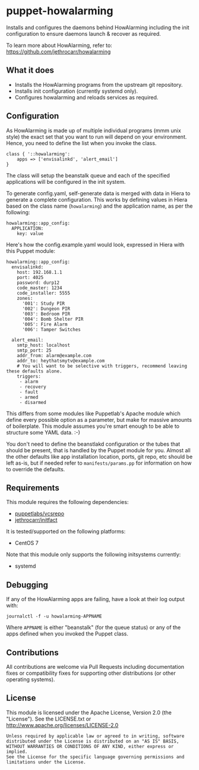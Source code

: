 # puppet-howalarming

Installs and configures the daemons behind HowAlarming including the init
configuration to ensure daemons launch & recover as required.

To learn more about HowAlarming, refer to:
https://github.com/jethrocarr/howalarming


## What it does

* Installs the HowAlarming programs from the upstream git repository.
* Installs init configuration (currently systemd only).
* Configures howalarming and reloads services as required.


## Configuration

As HowAlarming is made up of multiple individual programs (mmm unix style) the
exact set that you want to run will depend on your environment. Hence, you
need to define the list when you invoke the class.

    class { '::howalarming':
        apps => ['envisalinkd', 'alert_email']
    }

The class will setup the beanstalk queue and each of the specified applications
will be configured in the init system.

To generate config.yaml, self-generate data is merged with data in Hiera to
generate a complete configuration. This works by defining values in Hiera based
on the class name (`howalarming`) and the application name, as per the following:

    howalarming::app_config:
      APPLICATION:
        key: value

Here's how the config.example.yaml would look, expressed in Hiera with this
Puppet module:

    howalarming::app_config:
      envisalinkd:
        host: 192.168.1.1
        port: 4025
        password: durp12
        code_master: 1234
        code_installer: 5555
        zones:
          '001': Study PIR
          '002': Dungeon PIR
          '003': Bedroom PIR
          '004': Bomb Shelter PIR
          '005': Fire Alarm
          '006': Tamper Switches
      
      alert_email:
        smtp_host: localhost
        smtp_port: 25
        addr_from: alarm@example.com
        addr_to: heythatsmytv@example.com
        # You will want to be selective with triggers, recommend leaving these defaults alone.
        triggers:
         - alarm
         - recovery
         - fault
         - armed
         - disarmed

This differs from some modules like Puppetlab's Apache module which define
every possible option as a parameter, but make for massive amounts of
boilerplate. This module assumes you're smart enough to be able to structure
some YAML data. :-)

You don't need to define the beanstlakd configuration or the tubes that should
be present, that is handled by the Puppet module for you. Almost all the other
defaults like app installation location, ports, git repo, etc should be left
as-is, but if needed refer to `manifests/params.pp` for information on how to
override the defaults.



## Requirements

This module requires the following dependencies:

* [puppetlabs/vcsrepo](https://forge.puppetlabs.com/puppetlabs/vcsrepo)
* [jethrocarr/initfact](https://forge.puppetlabs.com/jethrocarr/initfact)

It is tested/supported on the following platforms:

* CentOS 7


Note that this module only supports the following initsystems currently:

* systemd


## Debugging

If any of the HowAlarming apps are failing, have a look at their log output with:

    journalctl -f -u howalarming-APPNAME

Where `APPNAME` is either "beanstalk" (for the queue status) or any of the apps
defined when you invoked the Puppet class.


## Contributions

All contributions are welcome via Pull Requests including documentation fixes or
compatibility fixes for supporting other distributions (or other operating
systems).


## License

This module is licensed under the Apache License, Version 2.0 (the "License").
See the LICENSE.txt or http://www.apache.org/licenses/LICENSE-2.0

    Unless required by applicable law or agreed to in writing, software
    distributed under the License is distributed on an "AS IS" BASIS,
    WITHOUT WARRANTIES OR CONDITIONS OF ANY KIND, either express or implied.
    See the License for the specific language governing permissions and
    limitations under the License.

